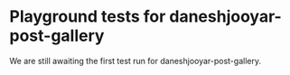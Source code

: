 # Playground tests for daneshjooyar-post-gallery
We are still awaiting the first test run for daneshjooyar-post-gallery.
